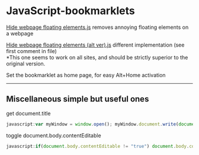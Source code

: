 # JavaScript-bookmarklets  
[Hide webpage floating elements.js](Hide%20webpage%20floating%20elements.js) removes annoying floating elements on a webpage  

[Hide webpage floating elements (alt ver).js](Hide%20webpage%20floating%20elements%20(alt%20ver).js) different implementation (see first comment in file)  
*This one seems to work on all sites, and should be strictly superior to the original version.

Set the bookmarklet as home page, for easy Alt+Home activation

---

## Miscellaneous simple but useful ones

get document.title
```javascript
javascript:var myWindow = window.open(); myWindow.document.write(document.title); void 0;
```

toggle document.body.contentEditable
```javascript
javascript:if(document.body.contentEditable != "true") document.body.contentEditable="true"; else if(document.body.contentEditable != "false") document.body.contentEditable="false"; void 0;
```

